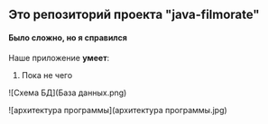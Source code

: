 ## Это репозиторий проекта "java-filmorate"
#### Было сложно, но я справился

Наше приложение **умеет**:
1. Пока не чего

![Схема БД](База данных.png)

![архитектура программы](архитектура программы.jpg)